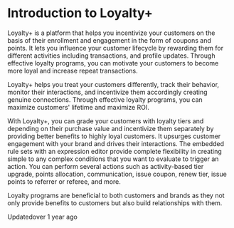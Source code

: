 # Introduction to Loyalty+

Loyalty+ is a platform that helps you incentivize your customers on the basis of their enrollment and engagement in the form of coupons and points. It lets you influence your customer lifecycle by rewarding them for different activities including transactions, and profile updates. Through effective loyalty programs, you can motivate your customers to become more loyal and increase repeat transactions.

Loyalty+ helps you treat your customers differently, track their behavior, monitor their interactions, and incentivize them accordingly creating genuine connections.  Through effective loyalty programs, you can maximize customers' lifetime and maximize ROI.

With Loyalty+, you can grade your customers with loyalty tiers and depending on their purchase value and incentivize them separately by providing better benefits to highly loyal customers. It upsurges customer engagement with your brand and drives their interactions. The embedded rule sets with an expression editor provide complete flexibility in creating simple to any complex conditions that you want to evaluate to trigger an action. You can perform several actions such as activity-based tier upgrade, points allocation,  communication, issue coupon, renew tier, issue points to referrer or referee, and more.

Loyalty programs are beneficial to both customers and brands as they not only provide benefits to customers but also build relationships with them.

Updatedover 1 year ago
